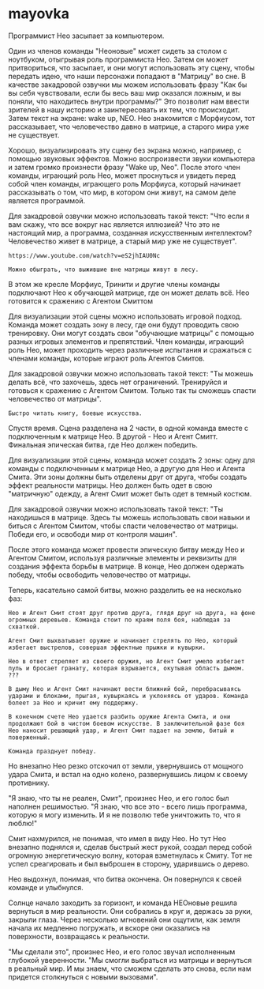 # mayovka

Программист Нео засыпает за компьютером.

Один из членов команды "Неоновые" может сидеть за столом с ноутбуком, отыгрывая роль программиста Нео. Затем он может притвориться, что засыпает, и они могут использовать эту сцену, чтобы передать идею, что наши персонажи попадают в "Матрицу" во сне. В качестве закадровой озвучки мы можем использовать фразу "Как бы вы себя чувствовали, если бы весь ваш мир оказался ложным, и вы поняли, что находитесь внутри программы?" Это позволит нам ввести зрителей в нашу историю и заинтересовать их тем, что происходит.
Затем текст на экране: wake up, NEO. Нео знакомится с Морфиусом, тот рассказывает, что человечество давно в матрице, а старого мира уже не существует.

Хорошо, визуализировать эту сцену без экрана можно, например, с помощью звуковых эффектов. Можно воспроизвести звуки компьютера и затем громко произнести фразу "Wake up, Neo". После этого член команды, играющий роль Нео, может проснуться и увидеть перед собой член команды, играющего роль Морфиуса, который начинает рассказывать о том, что мир, в котором они живут, на самом деле является программой.

Для закадровой озвучки можно использовать такой текст: "Что если я вам скажу, что все вокруг нас является иллюзией? Что это не настоящий мир, а программа, созданная искусственным интеллектом? Человечество живет в матрице, а старый мир уже не существует".

    https://www.youtube.com/watch?v=eS2jhIAU0Nc

    Можно обыграть, что выжившие вне матрицы живут в лесу.

В этом же кресле Морфиус, Тринити и другие члены команды подключают Нео к обучающей матрице, где он может делать всё. Нео готовится к сражению с Агентом Смиттом

Для визуализации этой сцены можно использовать игровой подход. Команда может создать зону в лесу, где они будут проводить свою тренировку. Они могут создать свои "обучающие матрицы" с помощью разных игровых элементов и препятствий. Член команды, играющий роль Нео, может проходить через различные испытания и сражаться с членами команды, которые играют роль Агентов Смитов.

Для закадровой озвучки можно использовать такой текст: "Ты можешь делать всё, что захочешь, здесь нет ограничений. Тренируйся и готовься к сражению с Агентом Смитом. Только так ты сможешь спасти человечество от матрицы".

    Быстро читать книгу, боевые искусства.

Спустя время. Сцена разделена на 2 части, в одной команда вместе с подключенным к матрице Нео. В другой - Нео и Агент Смитт. Финальная эпическая битва, где Нео должен победить.

Для визуализации этой сцены, команда может создать 2 зоны: одну для команды с подключенным к матрице Нео, а другую для Нео и Агента Смита. Эти зоны должны быть отделены друг от друга, чтобы создать эффект реальности матрицы. Нео должен быть одет в свою "матричную" одежду, а Агент Смит может быть одет в темный костюм.

Для закадровой озвучки можно использовать такой текст: "Ты находишься в матрице. Здесь ты можешь использовать свои навыки и биться с Агентом Смитом, чтобы спасти человечество от матрицы. Победи его, и освободи мир от контроля машин".

После этого команда может провести эпическую битву между Нео и Агентом Смитом, используя различные элементы и реквизиты для создания эффекта борьбы в матрице. В конце, Нео должен одержать победу, чтобы освободить человечество от матрицы.

Теперь, касательно самой битвы, можно разделить ее на несколько фаз:

    Нео и Агент Смит стоят друг против друга, глядя друг на друга, на фоне огромных деревьев. Команда стоит по краям поля боя, наблюдая за схваткой.

    Агент Смит выхватывает оружие и начинает стрелять по Нео, который избегает выстрелов, совершая эффектные прыжки и кувырки.

    Нео в ответ стреляет из своего оружия, но Агент Смит умело избегает пуль и бросает гранату, которая взрывается, окутывая область дымом. ???

    В дыму Нео и Агент Смит начинают вести ближний бой, перебрасываясь ударами и блоками, прыгая, кувыркаясь и уклоняясь от ударов. Команда болеет за Нео и кричит ему поддержку.

    В конечном счете Нео удается разбить оружие Агента Смита, и они продолжают бой в чистом боевом искусстве. В заключительной фазе боя Нео наносит решающий удар, и Агент Смит падает на землю, битый и поверженный.

    Команда празднует победу.

Но внезапно Нео резко отскочил от земли, увернувшись от мощного удара Смита, и встал на одно колено, развернувшись лицом к своему противнику.

"Я знаю, что ты не реален, Смит", произнес Нео, и его голос был наполнен решимостью. "Я знаю, что все это - всего лишь программа, которую я могу изменить. И я не позволю тебе уничтожить то, что я люблю!"

Смит нахмурился, не понимая, что имел в виду Нео. Но тут Нео внезапно поднялся и, сделав быстрый жест рукой, создал перед собой огромную энергетическую волну, которая взметнулась к Смиту. Тот не успел среагировать и был выброшен в сторону, ударившись о дерево.

Нео выдохнул, понимая, что битва окончена. Он повернулся к своей команде и улыбнулся.

Солнце начало заходить за горизонт, и команда НЕОновые решила вернуться в мир реальности. Они собрались в круг и, держась за руки, закрыли глаза. Через несколько мгновений они ощутили, как земля начала их медленно погружать, и вскоре они оказались на поверхности, возвращаясь к реальности.

"Мы сделали это", произнес Нео, и его голос звучал исполненным глубокой уверенности. "Мы смогли выбраться из матрицы и вернуться в реальный мир. И мы знаем, что сможем сделать это снова, если нам придется столкнуться с новыми вызовами".
